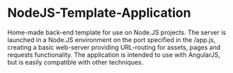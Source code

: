 # NodeJS-Template-Application
Home-made back-end template for use on Node.JS projects. The server is launched in a Node.JS environment on the port specified in the /app.js, creating a basic web-server providing URL-routing for assets, pages and requests functionality. The application is intended to use with AngularJS, but is easily compatible with other techniques.
